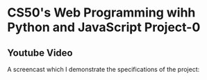 # CS50's Web Programming wihh Python and JavaScript Project-0
## Youtube Video
A screencast which I demonstrate the specifications of the project: 
